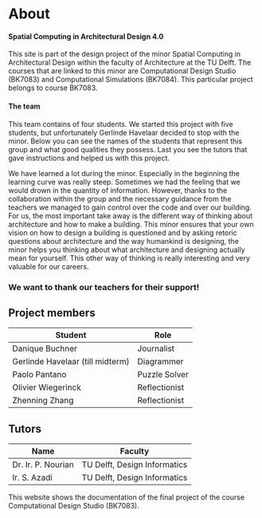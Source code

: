 # About
#### Spatial Computing in Architectural Design 4.0

This site is part of the design project of the minor Spatial Computing in Architectural Design within the faculty of Architecture at the TU Delft. The courses that are linked to this minor are Computational Design Studio (BK7083) and Computational Simulations (BK7084). This particular project belongs to course BK7083.

#### The team
This team contains of four students. We started this project with five students, but unfortunately Gerlinde Havelaar decided to stop with the minor. Below you can see the names of the students that represent this group and what good qualities they possess. Last you see the tutors that gave instructions and helped us with this project.

We have learned a lot during the minor. Especially in the beginning the learning curve was really steep. Sometimes we had the feeling that we would drown in the quantity of information. However, thanks to the collaboration within the group and the necessary guidance from the teachers we managed to gain control over the code and over our building. For us, the most important take away is the different way of thinking about architecture and how to make a building. This minor ensures that your own vision on how to design a building is questioned and by asking retoric questions about architecture and the way humankind is designing, the minor helps you thinking about what architecture and designing actually mean for yourself. This other way of thinking is really interesting and very valuable for our careers.  
### We want to thank our teachers for their support!  

## Project members
Student | Role
---------|---------
Danique Buchner | Journalist
Gerlinde Havelaar (till midterm) | Diagrammer
Paolo Pantano | Puzzle Solver
Olivier Wiegerinck | Reflectionist
Zhenning Zhang | Reflectionist

## Tutors
Name | Faculty
---------|----------
 Dr. Ir. P. Nourian | TU Delft, Design Informatics
 Ir. S. Azadi | TU Delft, Design Informatics 

 This website shows the documentation of the final project of the course Computational Design Studio (BK7083).